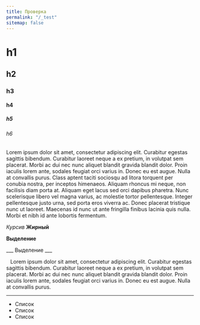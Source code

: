 ```yaml
---
title: Проверка
permalink: "/_test"
sitemap: false
---
```


# h1
## h2
### h3
#### h4
##### h5
###### h6

Lorem ipsum dolor sit amet, consectetur adipiscing elit. Curabitur egestas sagittis bibendum. Curabitur laoreet neque a ex pretium, in volutpat sem placerat. Morbi ac dui nec nunc aliquet 
blandit gravida blandit dolor. Proin iaculis lorem ante, sodales feugiat orci varius in. Donec 
eu est augue. Nulla at convallis purus. Class aptent taciti sociosqu ad litora torquent per 
conubia nostra, per inceptos himenaeos. Aliquam rhoncus mi neque, non facilisis diam porta at. 
Aliquam eget lacus sed orci dapibus pharetra. Nunc scelerisque libero vel magna varius, ac 
molestie tortor pellentesque. Integer pellentesque justo urna, sed porta eros viverra ac. 
Donec placerat tristique nunc ut laoreet. Maecenas id nunc ut ante fringilla finibus lacinia 
quis nulla. Morbi et nibh id ante lobortis fermentum.

*Курсив*
**Жирный**

__Выделение__

___ Выделение ___

` ` Lorem ipsum dolor sit amet, consectetur adipiscing elit. Curabitur egestas sagittis bibendum. Curabitur laoreet neque a ex pretium, in volutpat sem placerat. Morbi ac dui nec nunc aliquet blandit gravida blandit dolor. Proin iaculis lorem ante, sodales feugiat orci varius in. Donec eu est augue. Nulla at convallis purus.

---

- Список
- Список
- Список


